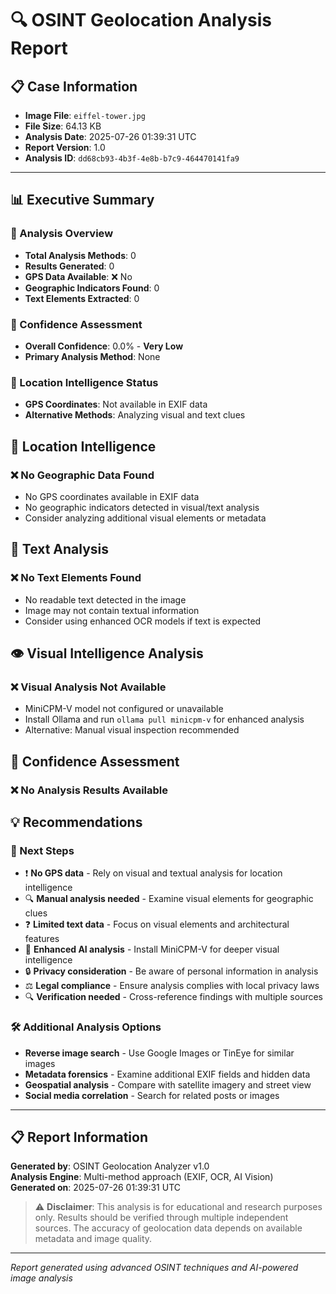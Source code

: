 # 🔍 OSINT Geolocation Analysis Report

## 📋 Case Information
- **Image File**: `eiffel-tower.jpg`
- **File Size**: 64.13 KB
- **Analysis Date**: 2025-07-26 01:39:31 UTC
- **Report Version**: 1.0
- **Analysis ID**: `dd68cb93-4b3f-4e8b-b7c9-464470141fa9`

---

## 📊 Executive Summary

### 🎯 Analysis Overview
- **Total Analysis Methods**: 0
- **Results Generated**: 0
- **GPS Data Available**: ❌ No
- **Geographic Indicators Found**: 0
- **Text Elements Extracted**: 0

### 🔬 Confidence Assessment
- **Overall Confidence**: 0.0% - **Very Low**
- **Primary Analysis Method**: None

### 📍 Location Intelligence Status
- **GPS Coordinates**: Not available in EXIF data
- **Alternative Methods**: Analyzing visual and text clues


## 📍 Location Intelligence

### ❌ No Geographic Data Found
- No GPS coordinates available in EXIF data
- No geographic indicators detected in visual/text analysis
- Consider analyzing additional visual elements or metadata


## 📝 Text Analysis

### ❌ No Text Elements Found
- No readable text detected in the image
- Image may not contain textual information
- Consider using enhanced OCR models if text is expected


## 👁️ Visual Intelligence Analysis

### ❌ Visual Analysis Not Available
- MiniCPM-V model not configured or unavailable
- Install Ollama and run `ollama pull minicpm-v` for enhanced analysis
- Alternative: Manual visual inspection recommended


## 🎯 Confidence Assessment

### ❌ No Analysis Results Available


## 💡 Recommendations

### 🎯 Next Steps
- ❗ **No GPS data** - Rely on visual and textual analysis for location intelligence
- 🔍 **Manual analysis needed** - Examine visual elements for geographic clues
- ❓ **Limited text data** - Focus on visual elements and architectural features
- 🤖 **Enhanced AI analysis** - Install MiniCPM-V for deeper visual intelligence
- 🔒 **Privacy consideration** - Be aware of personal information in analysis
- ⚖️ **Legal compliance** - Ensure analysis complies with local privacy laws
- 🔍 **Verification needed** - Cross-reference findings with multiple sources

### 🛠️ Additional Analysis Options
- **Reverse image search** - Use Google Images or TinEye for similar images
- **Metadata forensics** - Examine additional EXIF fields and hidden data
- **Geospatial analysis** - Compare with satellite imagery and street view
- **Social media correlation** - Search for related posts or images


---

## 📋 Report Information

**Generated by**: OSINT Geolocation Analyzer v1.0  
**Analysis Engine**: Multi-method approach (EXIF, OCR, AI Vision)  
**Generated on**: 2025-07-26 01:39:31 UTC  

> ⚠️ **Disclaimer**: This analysis is for educational and research purposes only. Results should be verified through multiple independent sources. The accuracy of geolocation data depends on available metadata and image quality.

---

*Report generated using advanced OSINT techniques and AI-powered image analysis*